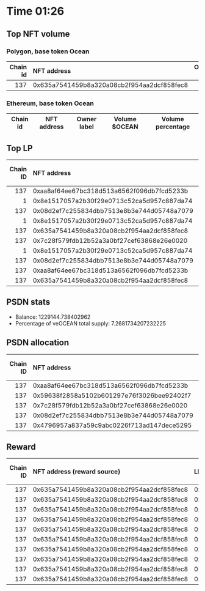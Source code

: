 # Time 01:26
## Top NFT volume
### Polygon, base token Ocean
|   Chain id | NFT address                                |   Owner label |   Volume $mOCEAN |   Volume percentage |
|-----------:|:-------------------------------------------|--------------:|-----------------:|--------------------:|
|        137 | 0x635a7541459b8a320a08cb2f954aa2dcf858fec8 |           nan |            50000 |                 100 |

### Ethereum, base token Ocean
| Chain id   | NFT address   | Owner label   | Volume $OCEAN   | Volume percentage   |
|------------|---------------|---------------|-----------------|---------------------|

## Top LP
|   Chain ID | NFT address                                | LP address   |   Allocation (veOCEAN) |   Percent of its balance | LP label   |
|-----------:|:-------------------------------------------|:-------------|-----------------------:|-------------------------:|:-----------|
|        137 | 0xaa8af64ee67bc318d513a6562f096db7fcd5233b | 0x8475b523   |            1.22914e+06 |                    1     | psdn       |
|          1 | 0x8e1517057a2b30f29e0713c52ca5d957c887da74 | 0x663052ad   |       498269           |                    1     | wallet_3   |
|        137 | 0x08d2ef7c255834dbb7513e8b3e744d05748a7079 | 0xf0a88025   |       390517           |                    0.67  | wallet_1   |
|          1 | 0x8e1517057a2b30f29e0713c52ca5d957c887da74 | 0x8978be1b   |       348788           |                    1     | wallet_5   |
|        137 | 0x635a7541459b8a320a08cb2f954aa2dcf858fec8 | 0xcf8a4b99   |       251851           |                    0.885 | wallet_2   |
|        137 | 0x7c28f579fdb12b52a3a0bf27cef63868e26e0020 | 0xf0a88025   |       192344           |                    0.33  | wallet_1   |
|          1 | 0x8e1517057a2b30f29e0713c52ca5d957c887da74 | 0xce74a588   |       136833           |                    1     | wallet_7   |
|        137 | 0x08d2ef7c255834dbb7513e8b3e744d05748a7079 | 0x655efe6e   |       129693           |                    0.675 | wallet_6   |
|        137 | 0xaa8af64ee67bc318d513a6562f096db7fcd5233b | 0xf062d1b3   |       122490           |                    0.5   | wallet_8   |
|        137 | 0x635a7541459b8a320a08cb2f954aa2dcf858fec8 | 0x5cdc664b   |       102085           |                    0.675 | unknown    |

## PSDN stats
- Balance: 1229144.738402962
- Percentage of veOCEAN total supply: 7.2681734207232225
## PSDN allocation
|   Chain ID | NFT address                                |   Allocation (veOCEAN) |   Percent of its balance |
|-----------:|:-------------------------------------------|-----------------------:|-------------------------:|
|        137 | 0xaa8af64ee67bc318d513a6562f096db7fcd5233b |            1.22914e+06 |                        1 |
|        137 | 0x59638f2858a5102b601297e76f3026bee92402f7 |            0           |                        0 |
|        137 | 0x7c28f579fdb12b52a3a0bf27cef63868e26e0020 |            0           |                        0 |
|        137 | 0x08d2ef7c255834dbb7513e8b3e744d05748a7079 |            0           |                        0 |
|        137 | 0x4796957a837a59c9abc0226f713ad147dece5295 |            0           |                        0 |

## Reward
|   Chain ID | NFT address (reward source)                | LP address   |   Reward amount (OCEAN) | LP label   |
|-----------:|:-------------------------------------------|:-------------|------------------------:|:-----------|
|        137 | 0x635a7541459b8a320a08cb2f954aa2dcf858fec8 | 0xcf8a4b99   |               3958.35   | wallet_2   |
|        137 | 0x635a7541459b8a320a08cb2f954aa2dcf858fec8 | 0x5cdc664b   |               1604.47   | nan        |
|        137 | 0x635a7541459b8a320a08cb2f954aa2dcf858fec8 | 0xb1e24789   |               1244.97   | nan        |
|        137 | 0x635a7541459b8a320a08cb2f954aa2dcf858fec8 | 0xcd2e9293   |                360.986  | nan        |
|        137 | 0x635a7541459b8a320a08cb2f954aa2dcf858fec8 | 0x64b00126   |                336.129  | nan        |
|        137 | 0x635a7541459b8a320a08cb2f954aa2dcf858fec8 | 0x4599225b   |                197.007  | nan        |
|        137 | 0x635a7541459b8a320a08cb2f954aa2dcf858fec8 | 0x5f148fa6   |                182.12   | nan        |
|        137 | 0x635a7541459b8a320a08cb2f954aa2dcf858fec8 | 0x7473a74c   |                103.888  | nan        |
|        137 | 0x635a7541459b8a320a08cb2f954aa2dcf858fec8 | 0x53a1f52e   |                 70.7246 | nan        |
|        137 | 0x635a7541459b8a320a08cb2f954aa2dcf858fec8 | 0x0e0bab76   |                 61.1531 | nan        |
